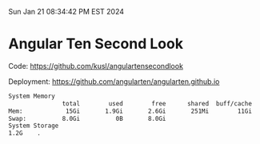 Sun Jan 21 08:34:42 PM EST 2024

# Angular Ten Second Look

Code: https://github.com/kusl/angulartensecondlook

Deployment: https://github.com/angularten/angularten.github.io

```bash
System Memory
               total        used        free      shared  buff/cache   available
Mem:            15Gi       1.9Gi       2.6Gi       251Mi        11Gi        13Gi
Swap:          8.0Gi          0B       8.0Gi
System Storage
1.2G	.
```
```bash
